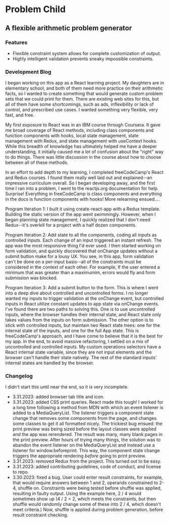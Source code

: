 # Problem Child

## A flexible arithmetic problem generator

### Features

- Flexible constraint system allows for complete customization of output.
- Highly intelligent validation prevents sneaky impossible constraints.

### Development Blog

I began working on this app as a React learning project. My daughters are in elementary school, and both of them need more practice on their arithmetic facts, so I wanted to create something that would generate custom problem sets that we could print for them. There are existing web sites for this, but all of them have some shortcomings, such as ads, inflexibility or lack of control, and prescribed use cases. I wanted something very flexible, very fast, and free.

My first exposure to React was in an IBM course through Coursera. It gave me broad coverage of React methods, including class components and function components with hooks, local state management, state management with Redux, and state management with useContext hooks. While this breadth of knowledge has ultimately helped me have a deeper understanding, it initially caused me a lot of confusion about the "right" way to do things. There was little discussion in the course about how to choose between all of these methods.

In an effort to add depth to my learning, I completed freeCodeCamp's React and Redux courses. I found them really well laid out and explained--an impressive curriculum overall. So I began developing away, and the first time I ran into a problem, I went to the reactjs.org documentation for help. Surprise! Everything in freeCodeCamp is class components and everything in the docs is function components with hooks! More relearning ensued....

Program Iteration 1: I built it using create-react-app with a Redux template. Building the static version of the app went swimmingly. However, when I began planning state management, I quickly realized that I don't need Redux--it's overkill for a project with a half dozen components.

Program Iteration 2: Add state to all the components, coding all inputs as controlled inputs. Each change of an input triggered an instant refresh. The app was the most responsive thing I'd ever used. I then started working on form validation, and quickly discovered that onChange updates without a submit button make for a lousy UX. You see, in this app, form validation can't be done on a per-input basis--all of the constraints must be considered in the context of each other. For example, If the user entered a minimum that was greater than a maximumim, errors would fly and form submission was blocked.

Program Iteration 3: Add a submit button to the form. This is where I went into a deep dive about controlled and uncontrolled forms. I no longer wanted my inputs to trigger validation at the onChange event, but controlled inputs in React utilize constant updates to app state via onChange events. I've found there are two paths to solving this. One is to use uncontrolled inputs, where the browser handles their internal state, and React state only takes values from the inputs on form submission. The other option is to stick with controlled inputs, but maintain two React state trees: one for the internal state of the inputs, and one for the full App state. This is freeCodeCamp's approach, and I have come to believe that it is the best for my app. In the end, to avoid massive refactoring, I settled on a mix of uncontrolled and controlled inputs. My custom operations selectors have a React internal state variable, since they are not input elements and the browser can't handle their state natively. The rest of the standard inputs' internal states are handled by the browser.

### Changelog

I didn't start this until near the end, so it is very incomplete.

- 3.31.2023: added browser tab title and icon.
- 3.31.2023: added CSS print queries. React made this tough! I worked for a long time following a method from MDN with which an event listener is added to a MediaQueryList. The listener triggers a component state change that removes some components from the page, and changes some classes to get it all formatted nicely. The trickiest bug ensued: the print preview was being sized before the layout classes were applied and the app was rerendered. The result was many, many blank pages in the print preview. After hours of trying many things, the solution was to abandon the event listener on the MediaQueryList and instead use a listener for window.beforeprint. This way, the component state change triggers the appropriate rendering _before_ going to print preview.
- 3.31.2023: removed Redux from the project. This turned out to be easy.
- 3.31.2023: added contributing guidelines, code of conduct, and license to repo.
- 3.30.2023: fixed a bug. User could enter result constraints, for example, that would require answers between 1 and 2, operands constrained to 2-4, shuffle on. Constraints were being tested before shuffle was applied, resulting in faulty output. Using the example here, 2 / 4 would sometimes show up (4 / 2 = 2, which meets the constraints, but then shuffle would randomly change some of these into 2 / 4, which doesn't meet criteria.) Now, shuffle is applied during problem generation, before result constraint checking.
